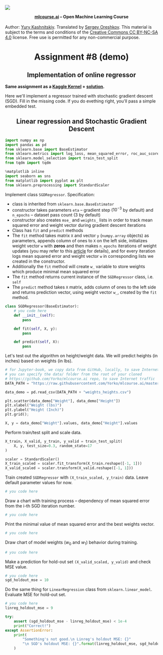 <img src="https://habrastorage.org/webt/ia/m9/zk/iam9zkyzqebnf_okxipihkgjwnw.jpeg" />
    
**<center>[mlcourse.ai](https://mlcourse.ai) – Open Machine Learning Course** </center><br>
Author: [Yury Kashnitskiy](https://yorko.github.io). Translated by [Sergey Oreshkov](https://www.linkedin.com/in/sergeoreshkov/). This material is subject to the terms and conditions of the [Creative Commons CC BY-NC-SA 4.0](https://creativecommons.org/licenses/by-nc-sa/4.0/) license. Free use is permitted for any non-commercial purpose.

# <center> Assignment #8 (demo)

## <center> Implementation of online regressor
    
**Same assignment as a [Kaggle Kernel](https://www.kaggle.com/kashnitsky/a8-demo-implementing-online-regressor) + [solution](https://www.kaggle.com/kashnitsky/a8-demo-implementing-online-regressor-solution).**

Here we'll implement a regressor trained with stochastic gradient descent (SGD). Fill in the missing code. If you do evething right, you'll pass a simple embedded test.

## <center>Linear regression and Stochastic Gradient Descent


```python
import numpy as np
import pandas as pd
from sklearn.base import BaseEstimator
from sklearn.metrics import log_loss, mean_squared_error, roc_auc_score
from sklearn.model_selection import train_test_split
from tqdm import tqdm

%matplotlib inline
import seaborn as sns
from matplotlib import pyplot as plt
from sklearn.preprocessing import StandardScaler
```

Implement class `SGDRegressor`. Specification:
- class is inherited from `sklearn.base.BaseEstimator`
- constructor takes parameters `eta` – gradient step ($10^{-3}$ by default) and `n_epochs` – dataset pass count (3 by default)
- constructor also creates `mse_` and `weights_` lists in order to track mean squared error and weight vector during gradient descent iterations
- Class has `fit` and `predict` methods
- The `fit` method takes matrix `X` and vector `y` (`numpy.array` objects) as parameters, appends column of ones to  `X` on the left side, initializes weight vector `w` with **zeros** and then makes `n_epochs` iterations of weight updates (you may refer to this [article](https://medium.com/open-machine-learning-course/open-machine-learning-course-topic-8-vowpal-wabbit-fast-learning-with-gigabytes-of-data-60f750086237) for details), and for every iteration logs mean squared error and weight vector `w` in corresponding lists we created in the constructor. 
- Additionally the `fit` method will create `w_` variable to store weights which produce minimal mean squared error
- The `fit` method returns current instance of the `SGDRegressor` class, i.e. `self`
- The `predict` method takes `X` matrix, adds column of ones to the left side and returns prediction vector, using weight vector `w_`, created by the `fit` method.


```python
class SGDRegressor(BaseEstimator):
    # you code here
    def __init__(self):
        pass

    def fit(self, X, y):
        pass

    def predict(self, X):
        pass
```

Let's test out the algorithm on height/weight data. We will predict heights (in inches) based on weights (in lbs).


```python
# for Jupyter-book, we copy data from GitHub, locally, to save Internet traffic,
# you can specify the data/ folder from the root of your cloned 
# https://github.com/Yorko/mlcourse.ai repo, to save Internet traffic
DATA_PATH = "https://raw.githubusercontent.com/Yorko/mlcourse.ai/master/data/"
```


```python
data_demo = pd.read_csv(DATA_PATH + "weights_heights.csv")
```


```python
plt.scatter(data_demo["Weight"], data_demo["Height"])
plt.xlabel("Weight (lbs)")
plt.ylabel("Height (Inch)")
plt.grid();
```


```python
X, y = data_demo["Weight"].values, data_demo["Height"].values
```

Perform train/test split and scale data.


```python
X_train, X_valid, y_train, y_valid = train_test_split(
    X, y, test_size=0.3, random_state=17
)
```


```python
scaler = StandardScaler()
X_train_scaled = scaler.fit_transform(X_train.reshape([-1, 1]))
X_valid_scaled = scaler.transform(X_valid.reshape([-1, 1]))
```

Train created `SGDRegressor` with `(X_train_scaled, y_train)` data. Leave default parameter values for now.


```python
# you code here
```

Draw a chart with training process  – dependency of mean squared error from the i-th SGD iteration number.


```python
# you code here
```

Print the minimal value of mean squared error and the best weights vector.


```python
# you code here
```

Draw chart of model weights ($w_0$ and $w_1$) behavior during training.


```python
# you code here
```

Make a prediction for hold-out  set `(X_valid_scaled, y_valid)` and check MSE value.


```python
# you code here
sgd_holdout_mse = 10
```

Do the same thing for `LinearRegression` class from `sklearn.linear_model`. Evaluate MSE for hold-out set.


```python
# you code here
linreg_holdout_mse = 9
```


```python
try:
    assert (sgd_holdout_mse - linreg_holdout_mse) < 1e-4
    print("Correct!")
except AssertionError:
    print(
        "Something's not good.\n Linreg's holdout MSE: {}"
        "\n SGD's holdout MSE: {}".format(linreg_holdout_mse, sgd_holdout_mse)
    )
```

